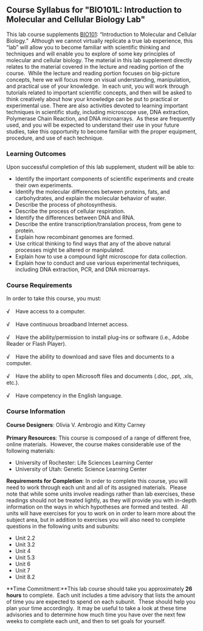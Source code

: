 Course Syllabus for "BIO101L: Introduction to Molecular and Cellular Biology Lab"
---------------------------------------------------------------------------------

This lab course supplements
[BIO101](http://www.saylor.org/courses/bio101/): “Introduction to
Molecular and Cellular Biology.”  Although we cannot virtually replicate
a true lab experience, this “lab” will allow you to become familiar with
scientific thinking and techniques and will enable you to explore of
some key principles of molecular and cellular biology. The material in
this lab supplement directly relates to the material covered in the
lecture and reading portion of the course.  While the lecture and
reading portion focuses on big-picture concepts, here we will focus more
on visual understanding, manipulation, and practical use of your
knowledge.  In each unit, you will work through tutorials related to
important scientific concepts, and then will be asked to think
creatively about how your knowledge can be put to practical or
experimental use. There are also activities devoted to learning
important techniques in scientific study, including microscope use, DNA
extraction, Polymerase Chain Reaction, and DNA microarrays.  As these
are frequently used, and you will be expected to understand their use in
your future studies, take this opportunity to become familiar with the
proper equipment, procedure, and use of each technique.

### Learning Outcomes

Upon successful completion of this lab supplement, student will be able
to:  

-   Identify the important components of scientific experiments and
    create their own experiments.
-   Identify the molecular differences between proteins, fats, and
    carbohydrates, and explain the molecular behavior of water.
-   Describe the process of photosynthesis.
-   Describe the process of cellular respiration.
-   Identify the differences between DNA and RNA.
-   Describe the entire transcription/translation process, from gene to
    protein.
-   Explain how recombinant genomes are formed.
-   Use critical thinking to find ways that any of the above natural
    processes might be altered or manipulated.
-   Explain how to use a compound light microscope for data collection.
-   Explain how to conduct and use various experimental techniques,
    including DNA extraction, PCR, and DNA microarrays.

### Course Requirements

In order to take this course, you must:  
    
 √    Have access to a computer.  
    
 √    Have continuous broadband Internet access.  
    
 √    Have the ability/permission to install plug-ins or software (i.e.,
Adobe Reader or Flash Player).  
    
 √    Have the ability to download and save files and documents to a
computer.  
    
 √    Have the ability to open Microsoft files and documents (.doc,
.ppt, .xls, etc.).  
    
 √    Have competency in the English language.

### Course Information

**Course Designers**: Olivia V. Ambrogio and Kitty Carney  
    
 **Primary Resources**: This course is composed of a range of different
free, online materials.  However, the course makes considerable use of
the following materials:  

-   University of Rochester: Life Sciences Learning Center
-   University of Utah: Genetic Science Learning Center 

**Requirements for Completion**: In order to complete this course, you
will need to work through each unit and all of its assigned materials.
 Please note that while some units involve readings rather than lab
exercises, these readings should not be treated lightly, as they will
provide you with in-depth information on the ways in which hypotheses
are formed and tested.  All units will have exercises for you to work on
in order to learn more about the subject area, but in addition to
exercises you will also need to complete questions in the following
units and subunits:  

-   Unit 2.2
-   Unit 3.2
-   Unit 4
-   Unit 5.3
-   Unit 6
-   Unit 7
-   Unit 8.2 

**Time Commitment:**This lab course should take you approximately **26
hours** to complete.  Each unit includes a time advisory that lists the
amount of time you are expected to spend on each subunit.  These should
help you plan your time accordingly.  It may be useful to take a look at
these time advisories and to determine how much time you have over the
next few weeks to complete each unit, and then to set goals for
yourself.  
    

